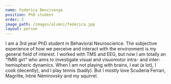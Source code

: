 ```yaml
---
name: Federica Bencivenga
position: PhD student
order: 2
image_path: /images/alumni/federica.jpg
layout: person
---
```

I am a 3rd year PhD student in Behavioral Neuroscience. The subjective experience of how we perceive and interact with the environment is my general field of interest. I worked with TMS and EEG, but now I am totally an "fMRI girl" who aims to investigate visual and visuomotor intra- and inter-hemispheric dynamics. When I am not playing with brains, I eat (a lot), I cook (decently), and I play tennis (badly). But I mostly love Scuderia Ferrari, Magritte, Irène Némirovsky and my squirrel.